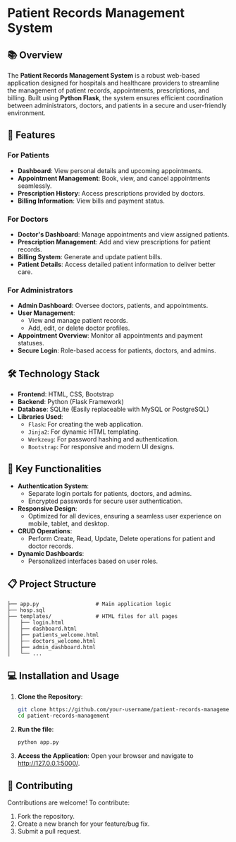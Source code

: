 # Patient Records Management System

## 📚 Overview
The **Patient Records Management System** is a robust web-based application designed for hospitals and healthcare providers to streamline the management of patient records, appointments, prescriptions, and billing. Built using **Python Flask**, the system ensures efficient coordination between administrators, doctors, and patients in a secure and user-friendly environment.

## 🚀 Features
### **For Patients**
- **Dashboard**: View personal details and upcoming appointments.
- **Appointment Management**: Book, view, and cancel appointments seamlessly.
- **Prescription History**: Access prescriptions provided by doctors.
- **Billing Information**: View bills and payment status.

### **For Doctors**
- **Doctor's Dashboard**: Manage appointments and view assigned patients.
- **Prescription Management**: Add and view prescriptions for patient records.
- **Billing System**: Generate and update patient bills.
- **Patient Details**: Access detailed patient information to deliver better care.

### **For Administrators**
- **Admin Dashboard**: Oversee doctors, patients, and appointments.
- **User Management**:
  - View and manage patient records.
  - Add, edit, or delete doctor profiles.
- **Appointment Overview**: Monitor all appointments and payment statuses.
- **Secure Login**: Role-based access for patients, doctors, and admins.

## 🛠️ Technology Stack
- **Frontend**: HTML, CSS, Bootstrap
- **Backend**: Python (Flask Framework)
- **Database**: SQLite (Easily replaceable with MySQL or PostgreSQL)
- **Libraries Used**:
  - `Flask`: For creating the web application.
  - `Jinja2`: For dynamic HTML templating.
  - `Werkzeug`: For password hashing and authentication.
  - `Bootstrap`: For responsive and modern UI designs.

## 🔑 Key Functionalities
- **Authentication System**:
  - Separate login portals for patients, doctors, and admins.
  - Encrypted passwords for secure user authentication.
- **Responsive Design**:
  - Optimized for all devices, ensuring a seamless user experience on mobile, tablet, and desktop.
- **CRUD Operations**:
  - Perform Create, Read, Update, Delete operations for patient and doctor records.
- **Dynamic Dashboards**:
  - Personalized interfaces based on user roles.

## 📋 Project Structure
```plaintext
├── app.py                  # Main application logic
├── hosp.sql
├── templates/              # HTML files for all pages
│   ├── login.html
│   ├── dashboard.html
│   ├── patients_welcome.html
│   ├── doctors_welcome.html
│   ├── admin_dashboard.html
│   └── ...
```

## 💻 Installation and Usage
1. **Clone the Repository**:
   ```bash
   git clone https://github.com/your-username/patient-records-management.git
   cd patient-records-management
2. **Run the file**:
   ```bash
   python app.py
3. **Access the Application**:
   Open your browser and navigate to http://127.0.0.1:5000/.

## 🤝 Contributing

Contributions are welcome! To contribute:

1. Fork the repository.
2. Create a new branch for your feature/bug fix.
3. Submit a pull request.
